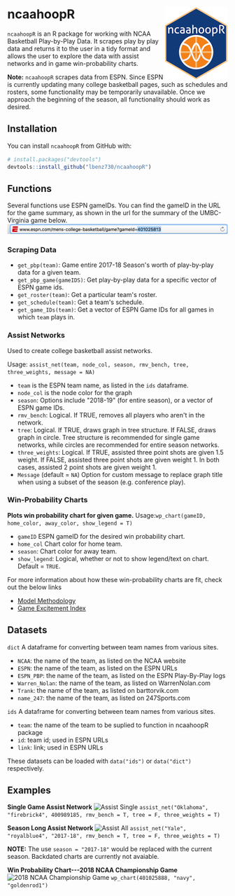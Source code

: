 # ncaahoopR <img src="figures/logo.png" align="right" />
`ncaahoopR` is an R package for working with NCAA Basketball Play-by-Play Data. It scrapes play by play data 
and returns it to the user in a tidy format and allows the user to explore the data with assist networks and in game win-probability charts.

__Note:__ `ncaahoopR` scrapes data from ESPN. Since ESPN is currently updating many college basketball pages, such as schedules and rosters,
some functionality may be temporarily unavailable. Once we approach the beginning of the season, all functionality should work as desired.


## Installation
You can install `ncaahoopR` from GitHub with:

``` r
# install.packages("devtools")
devtools::install_github("lbenz730/ncaahoopR")
```

## Functions
Several functions use ESPN gameIDs. You can find the gameID in the URL for the game summary, 
as shown in the url for the summary of the UMBC-Virginia game below.
![gameid](figures/espn.png)

### Scraping Data
* ```get_pbp(team)```: Game entire 2017-18 Season's worth of play-by-play data for a given team.
* ```get_pbp_game(gameIDS)```:  Get play-by-play data for a specific vector of ESPN game ids. 
* ```get_roster(team)```: Get a particular team's roster. 
* ```get_schedule(team)```: Get a team's schedule.
* ```get_game_IDs(team)```: Get a vector of ESPN Game IDs for all games in which ```team``` plays in.

### Assist Networks
Used to create college basketball assist networks. 

Usage: ```assist_net(team, node_col, season, rmv_bench, tree, three_weights, message = NA)```

* ```team``` is the ESPN team name, as listed in the `ids` dataframe.
* ```node_col``` is the node color for the graph
* ```season```: Options include "2018-19" (for entire season), or a vector of ESPN game IDs. 
* ```rmv_bench```: Logical. If TRUE, removes all players who aren't in the network. 
* ```tree```: Logical. If TRUE, draws graph in tree structure. If FALSE, draws graph in circle. Tree structure is recommended for single game networks, while circles are recommended for entire season networks.
* ```three_weights```: Logical. If TRUE, assisted three point shots are given 1.5 weight. If FALSE, assisted three point shots are given weight 1. In both cases, assisted 2 point shots are given weight 1. 
* ```Message``` (default = ```NA```) Option for custom message to replace graph title when using a subset of the season (e.g. conference play).

### Win-Probability Charts
__Plots win probability chart for given game.__
Usage:```wp_chart(gameID, home_color, away_color, show_legend = T)```
* ```gameID``` ESPN gameID for the desired win probability chart.
* ```home_col``` Chart color for home team.
* ```season```: Chart color for away team.
* ```show_legend```: Logical, whether or not to show legend/text on chart. Default = `TRUE`.

For more information about how these win-probability charts are fit, check out the below links

* [Model Methodology](https://sports.sites.yale.edu/ncaa-basketball-win-probability-model)
* [Game Excitement Index](https://sports.sites.yale.edu/game-excitement-index-part-ii)

## Datasets

```dict``` A dataframe for converting between team names from various sites.
 
 * ```NCAA```: the name of the team, as listed on the NCAA website
 * ```ESPN```: the name of the team, as listed on the ESPN URLs
 * ```ESPN_PBP```: the name of the team, as listed on the ESPN Play-By-Play logs
 * ```Warren_Nolan```: the name of the team, as listed on WarrenNolan.com
 * ```Trank```: the name of the team, as listed on barttorvik.com
 * ```name_247```: the name of the team, as listed on 247Sports.com

```ids``` A dataframe for converting between team names from various sites.
 
 * ```team```: the name of the team to be suplied to function in ncaahoopR package
 * ```id```: team id; used in ESPN URLs
 * ```link```: link; used in ESPN URLs
 
 These datasets can be loaded with ```data("ids")``` or ```data("dict")``` respectively.

## Examples
__Single Game Assist Network__
![Assist Single](figures/oklahoma.png)
```assist_net("Oklahoma", "firebrick4", 400989185, rmv_bench = T, tree = F, three_weights = T)```

__Season Long Assist Network__
![Assist All](figures/yale.png)
```assist_net("Yale", "royalblue4", "2017-18", rmv_bench = T, tree = F, three_weights = T)```

__NOTE:__ The use ```season = "2017-18"``` would be replaced with the current season. Backdated charts are currently not avaiable.

__Win Probability Chart---2018 NCAA Championship Game__
![2018 NCAA Championship Game](figures/wp_chart.png)
```wp_chart(401025888, "navy", "goldenrod1")```
